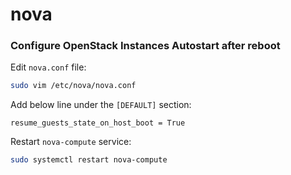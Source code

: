 # nova

### Configure OpenStack Instances Autostart after reboot

Edit `nova.conf` file:
```bash
sudo vim /etc/nova/nova.conf
```

Add below line under the `[DEFAULT]` section:
```
resume_guests_state_on_host_boot = True
```

Restart `nova-compute` service:
```bash
sudo systemctl restart nova-compute
```
